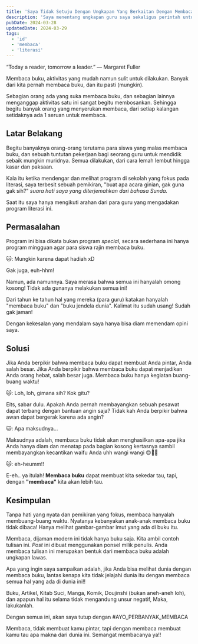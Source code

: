 ```yaml
---
title: 'Saya Tidak Setuju Dengan Ungkapan Yang Berkaitan Dengan Membaca Buku'
description: 'Saya menentang ungkapan guru saya sekaligus perintah untuk membaca buku.'
pubDate: 2024-03-28
updatedDate: 2024-03-29
tags:
  - 'id'
  - 'membaca'
  - 'literasi'
---
```


<div class="q">
  “Today a reader, tomorrow a leader.”
  <span>— Margaret Fuller</span>
</div>

Membaca buku, aktivitas yang mudah namun sulit untuk dilakukan.
Banyak dari kita pernah membaca buku, dan itu pasti (mungkin).

Sebagian orang ada yang suka membaca buku, dan sebagian lainnya menganggap aktivitas satu ini sangat begitu membosankan.
Sehingga begitu banyak orang yang menyerukan membaca, dari setiap kalangan setidaknya ada 1 seruan untuk membaca.

## Latar Belakang

Begitu banyaknya orang-orang terutama para siswa yang malas membaca buku, dan sebuah tuntutan pekerjaan bagi seorang guru untuk mendidik sebaik mungkin muridnya.
Semua dilakukan, dari cara lemah lembut hingga kasar dan paksaan.

Kala itu ketika mendengar dan melihat program di sekolah yang fokus pada literasi, saya terbesit sebuah pemikiran, "buat apa acara ginian, gak guna gak sih?" _suara hati saya yang diterjemahkan dari bahasa Sunda._

Saat itu saya hanya mengikuti arahan dari para guru yang mengadakan program literasi ini.

## Permasalahan

Program ini bisa dikata bukan program _special_, secara sederhana ini hanya program mingguan agar para siswa rajin membaca buku.

🐱: Mungkin karena dapat hadiah xD

Gak juga, euh-hhm!

Namun, ada namunnya. Saya merasa bahwa semua ini hanyalah omong kosong! Tidak ada gunanya melakukan semua ini!

Dari tahun ke tahun hal yang mereka (para guru) katakan hanyalah "membaca buku" dan "buku jendela dunia". Kalimat itu sudah usang! Sudah gak jaman!

Dengan kekesalan yang mendalam saya hanya bisa diam memendam opini saya.

## Solusi

Jika Anda berpikir bahwa membaca buku dapat membuat Anda pintar, Anda salah besar.
Jika Anda berpikir bahwa membaca buku dapat menjadikan Anda orang hebat, salah besar juga. Membaca buku hanya kegiatan buang-buang waktu!

🐱: Loh, loh, gimana sih? Kok gitu?

Eits, sabar dulu. Apakah Anda pernah membayangkan sebuah pesawat dapat terbang dengan bantuan angin saja?
Tidak kah Anda berpikir bahwa awan dapat bergerak karena ada angin?

🐱: Apa maksudnya...

Maksudnya adalah, membaca buku tidak akan menghasilkan apa-apa jika Anda hanya diam dan menatap pada bagian kosong kertasnya sambil membayangkan kecantikan waifu Anda uhh wangi wangi 😍🥰🥵

🐱: eh-heumm!!

E-eh.. ya itulah! **Membaca buku** dapat membuat kita sekedar tau, tapi, dengan **"membaca"** kita akan lebih tau.

## Kesimpulan

Tanpa hati yang nyata dan pemikiran yang fokus, membaca hanyalah membuang-buang waktu. Nyatanya kebanyakan anak-anak membaca buku tidak dibaca! Hanya melihat gambar-gambar imut yang ada di buku itu.

Membaca, dijaman modern ini tidak hanya buku saja. Kita ambil contoh tulisan ini. _Post_ ini dibuat menggunakan ponsel milik penulis. Anda membaca tulisan ini merupakan bentuk dari membaca buku adalah ungkapan lawas.

Apa yang ingin saya sampaikan adalah, jika Anda bisa melihat dunia dengan membaca buku, lantas kenapa kita tidak jelajahi dunia itu dengan membaca semua hal yang ada di dunia ini!!

Buku, Artikel, Kitab Suci, Manga, Komik, Doujinshi (bukan aneh-aneh loh), dan apapun hal itu selama tidak mengandung unsur negatif, Maka, lakukanlah.

Dengan semua ini, akan saya tutup dengan #AYO_PERBANYAK_MEMBACA

Membaca, tidak membuat kamu pintar, tapi dengan membaca membuat kamu tau apa makna dari dunia ini. Semangat membacanya ya!!
